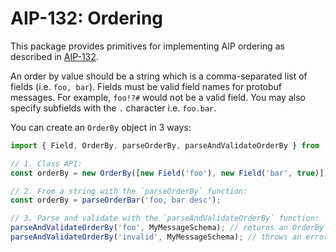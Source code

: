 # AIP-132: Ordering

This package provides primitives for implementing AIP ordering as described in [AIP-132](https://google.aip.dev/132#ordering).

An order by value should be a string which is a comma-separated list of fields (i.e. `foo, bar`). Fields must be valid field names for protobuf messages. For example, `foo!?#` would not be a valid field. You may also specify subfields with the `.` character i.e. `foo.bar`.

You can create an `OrderBy` object in 3 ways:

```ts
import { Field, OrderBy, parseOrderBy, parseAndValidateOrderBy } from '@bearclaw/aip';

// 1. Class API:
const orderBy = new OrderBy([new Field('foo'), new Field('bar', true)]);

// 2. From a string with the `parseOrderBy` function:
const orderBy = parseOrderBar('foo, bar desc');

// 3. Parse and validate with the `parseAndValidateOrderBy` function:
parseAndValidateOrderBy('foo', MyMessageSchema); // returns an OrderBy object
parseAndValidateOrderBy('invalid', MyMessageSchema); // throws an error
```
